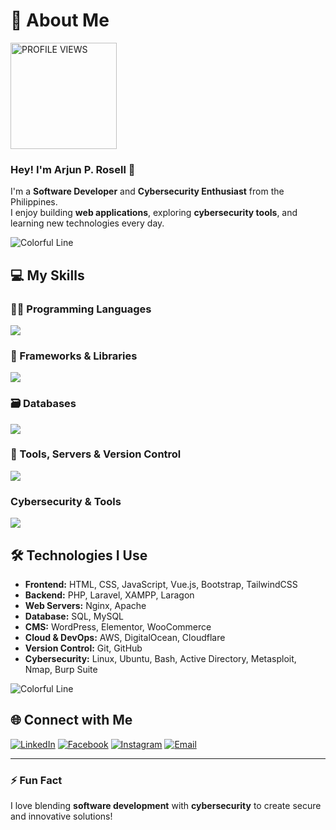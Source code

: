 # 💫 About Me
<img src="https://img.shields.io/endpoint?url=https://raw.githubusercontent.com/arjunrosell/arjunrosell/main/views.json&style=flat-square" alt="PROFILE VIEWS" width="170">

### Hey! I'm Arjun P. Rosell 👋

I'm a **Software Developer** and **Cybersecurity Enthusiast** from the Philippines.  
I enjoy building **web applications**, exploring **cybersecurity tools**, and learning new technologies every day.

![Colorful Line](https://raw.githubusercontent.com/HighAmbition211/HighAmbition211/auxiliary/others/colorful_line.gif)

## 💻 My Skills

### 👨‍💻 Programming Languages
<img src="https://skillicons.dev/icons?i=html,css,js,php,sql,mysql" />

### 🚀 Frameworks & Libraries
<img src="https://skillicons.dev/icons?i=laravel,vue,bootstrap,tailwind" />

### 🗃️ Databases
<img src="https://skillicons.dev/icons?i=mysql,sql" />

### 🔧 Tools, Servers & Version Control
<img src="https://skillicons.dev/icons?i=git,github,vscode,figma,xampp,elememtor,woocommerce,cloudflare,active-directory,bash,ubuntu,nginx,apache,digitalocean,aws" />  

### Cybersecurity & Tools
<img src="https://skillicons.dev/icons?i=linux,metasploit,nmap,burpsuite" />

## 🛠️ Technologies I Use
- **Frontend:** HTML, CSS, JavaScript, Vue.js, Bootstrap, TailwindCSS  
- **Backend:** PHP, Laravel, XAMPP, Laragon  
- **Web Servers:** Nginx, Apache  
- **Database:** SQL, MySQL  
- **CMS:** WordPress, Elementor, WooCommerce  
- **Cloud & DevOps:** AWS, DigitalOcean, Cloudflare  
- **Version Control:** Git, GitHub  
- **Cybersecurity:** Linux, Ubuntu, Bash, Active Directory, Metasploit, Nmap, Burp Suite  

![Colorful Line](https://raw.githubusercontent.com/HighAmbition211/HighAmbition211/auxiliary/others/colorful_line.gif)

## 🌐 Connect with Me
[![LinkedIn](https://img.shields.io/badge/-LinkedIn-blue?style=flat&logo=linkedin&logoColor=white)](https://www.linkedin.com/in/rosellarjunp/)
[![Facebook](https://img.shields.io/badge/-Facebook-1877F2?style=flat&logo=facebook&logoColor=white)](https://facebook.com/rosellarjunp)
[![Instagram](https://img.shields.io/badge/-Instagram-E4405F?style=flat&logo=instagram&logoColor=white)](https://www.instagram.com/rosellarjun.p/)
[![Email](https://img.shields.io/badge/-Email-D14836?style=flat&logo=gmail&logoColor=white)](mailto:rosellarjun@gmail.com)

---

### ⚡ Fun Fact
I love blending **software development** with **cybersecurity** to create secure and innovative solutions!
